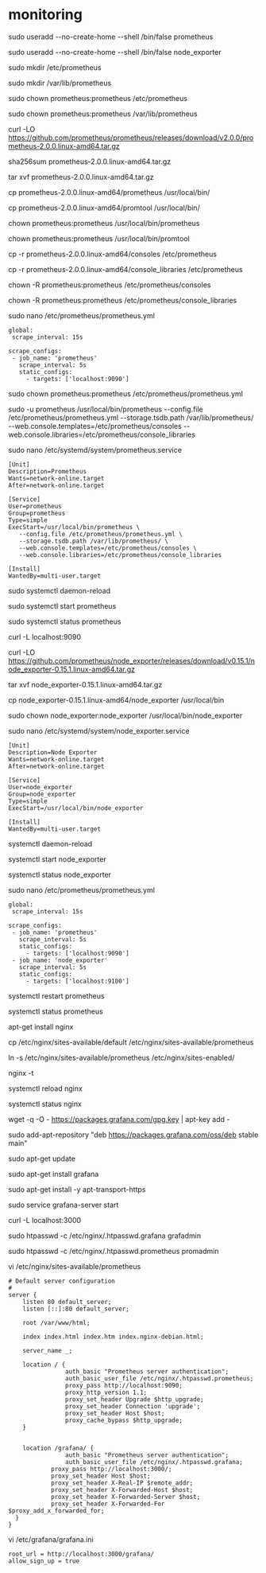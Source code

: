 # monitoring

sudo useradd --no-create-home --shell /bin/false prometheus

sudo useradd --no-create-home --shell /bin/false node_exporter

sudo mkdir /etc/prometheus

sudo mkdir /var/lib/prometheus

sudo chown prometheus:prometheus /etc/prometheus

sudo chown prometheus:prometheus /var/lib/prometheus

curl -LO https://github.com/prometheus/prometheus/releases/download/v2.0.0/prometheus-2.0.0.linux-amd64.tar.gz

sha256sum prometheus-2.0.0.linux-amd64.tar.gz

tar xvf prometheus-2.0.0.linux-amd64.tar.gz
 
cp prometheus-2.0.0.linux-amd64/prometheus /usr/local/bin/

cp prometheus-2.0.0.linux-amd64/promtool /usr/local/bin/
 
chown prometheus:prometheus /usr/local/bin/prometheus

chown prometheus:prometheus /usr/local/bin/promtool

cp -r prometheus-2.0.0.linux-amd64/consoles /etc/prometheus

cp -r prometheus-2.0.0.linux-amd64/console_libraries /etc/prometheus

chown -R prometheus:prometheus /etc/prometheus/consoles

chown -R prometheus:prometheus /etc/prometheus/console_libraries
 
sudo nano /etc/prometheus/prometheus.yml
 ```
global:
  scrape_interval: 15s

scrape_configs:
  - job_name: 'prometheus'
    scrape_interval: 5s
    static_configs:
      - targets: ['localhost:9090']
```

sudo chown prometheus:prometheus /etc/prometheus/prometheus.yml
 
sudo -u prometheus /usr/local/bin/prometheus --config.file /etc/prometheus/prometheus.yml --storage.tsdb.path /var/lib/prometheus/ --web.console.templates=/etc/prometheus/consoles --web.console.libraries=/etc/prometheus/console_libraries

sudo nano /etc/systemd/system/prometheus.service
 ```
[Unit]
Description=Prometheus
Wants=network-online.target
After=network-online.target

[Service]
User=prometheus
Group=prometheus
Type=simple
ExecStart=/usr/local/bin/prometheus \
    --config.file /etc/prometheus/prometheus.yml \
    --storage.tsdb.path /var/lib/prometheus/ \
    --web.console.templates=/etc/prometheus/consoles \
    --web.console.libraries=/etc/prometheus/console_libraries

[Install]
WantedBy=multi-user.target
 ```
sudo systemctl daemon-reload

sudo systemctl start prometheus

sudo systemctl status prometheus

curl -L localhost:9090

curl -LO https://github.com/prometheus/node_exporter/releases/download/v0.15.1/node_exporter-0.15.1.linux-amd64.tar.gz

tar xvf node_exporter-0.15.1.linux-amd64.tar.gz

cp node_exporter-0.15.1.linux-amd64/node_exporter /usr/local/bin

sudo chown node_exporter:node_exporter /usr/local/bin/node_exporter

sudo nano /etc/systemd/system/node_exporter.service
 ```
[Unit]
Description=Node Exporter
Wants=network-online.target
After=network-online.target

[Service]
User=node_exporter
Group=node_exporter
Type=simple
ExecStart=/usr/local/bin/node_exporter

[Install]
WantedBy=multi-user.target
 ```
systemctl daemon-reload

systemctl start node_exporter

systemctl status node_exporter

sudo nano /etc/prometheus/prometheus.yml
 ```
global:
  scrape_interval: 15s

scrape_configs:
  - job_name: 'prometheus'
    scrape_interval: 5s
    static_configs:
      - targets: ['localhost:9090']
  - job_name: 'node_exporter'
    scrape_interval: 5s
    static_configs:
      - targets: ['localhost:9100']
```
systemctl restart prometheus

systemctl status prometheus

apt-get install nginx

cp /etc/nginx/sites-available/default /etc/nginx/sites-available/prometheus

ln -s /etc/nginx/sites-available/prometheus /etc/nginx/sites-enabled/

nginx -t

systemctl reload nginx

systemctl status nginx
  
wget -q -O - https://packages.grafana.com/gpg.key | apt-key add -

sudo add-apt-repository "deb https://packages.grafana.com/oss/deb stable main"

sudo apt-get update

sudo apt-get install grafana

sudo apt-get install -y apt-transport-https

sudo service grafana-server start

curl -L localhost:3000

sudo htpasswd -c /etc/nginx/.htpasswd.grafana grafadmin

sudo htpasswd -c /etc/nginx/.htpasswd.prometheus promadmin 

vi /etc/nginx/sites-available/prometheus
```
# Default server configuration
#
server {
	listen 80 default_server;
	listen [::]:80 default_server;

	root /var/www/html;

	index index.html index.htm index.nginx-debian.html;

	server_name _;

	location / {
		        auth_basic "Prometheus server authentication";
		        auth_basic_user_file /etc/nginx/.htpasswd.prometheus;
		        proxy_pass http://localhost:9090;
		        proxy_http_version 1.1;
		        proxy_set_header Upgrade $http_upgrade;
		        proxy_set_header Connection 'upgrade';
		        proxy_set_header Host $host;
		        proxy_cache_bypass $http_upgrade;
	}


  	location /grafana/ {
		        auth_basic "Prometheus server authentication";
		        auth_basic_user_file /etc/nginx/.htpasswd.grafana;
   			proxy_pass http://localhost:3000/;
			proxy_set_header Host $host;
   			proxy_set_header X-Real-IP $remote_addr;
   			proxy_set_header X-Forwarded-Host $host;
   			proxy_set_header X-Forwarded-Server $host;
   			proxy_set_header X-Forwarded-For $proxy_add_x_forwarded_for;
  }
}
```
vi /etc/grafana/grafana.ini
```
root_url = http://localhost:3000/grafana/
allow_sign_up = true
```
